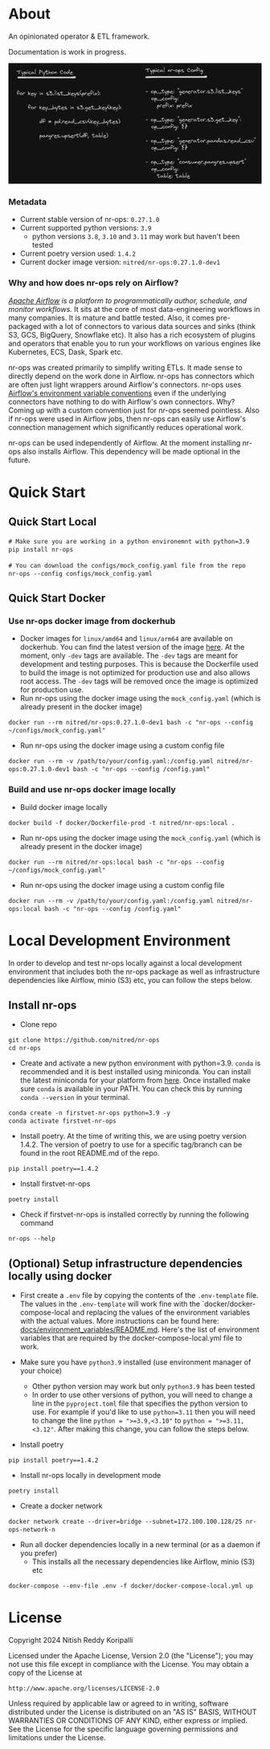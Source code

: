 # About

An opinionated operator & ETL framework.

Documentation is work in progress.

![python_vs_nr_ops.png](docs%2Fimages%2Fpython_vs_nr_ops.png)


### Metadata

* Current stable version of nr-ops: `0.27.1.0`
* Current supported python versions: `3.9`
  * python versions `3.8`, `3.10` and `3.11` may work but haven't been tested
* Current poetry version used: `1.4.2`
* Current docker image version: `nitred/nr-ops:0.27.1.0-dev1`


### Why and how does nr-ops rely on Airflow?

*[Apache Airflow](https://github.com/apache/airflow) is a platform to programmatically author, schedule, and monitor workflows.* It sits at the core of most data-engineering workflows in many companies. It is mature and battle tested. Also, it comes pre-packaged with a lot of connectors to various data sources and sinks (think S3, GCS, BigQuery, Snowflake etc). It also has a rich ecosystem of plugins and operators that enable you to run your workflows on various engines like Kubernetes, ECS, Dask, Spark etc.

nr-ops was created primarily to simplify writing ETLs. It made sense to directly depend on the work done in Airflow. nr-ops has connectors which are often just light wrappers around Airflow's connectors. nr-ops uses [Airflow's environment variable conventions](https://airflow.apache.org/docs/apache-airflow/stable/howto/variable.html) even if the underlying connectors have nothing to do with Airflow's own connectors. Why? Coming up with a custom convention just for nr-ops seemed pointless. Also if nr-ops were used in Airflow jobs, then nr-ops can easily use Airflow's connection management which significantly reduces operational work.

nr-ops can be used independently of Airflow. At the moment installing nr-ops also installs Airflow. This dependency will be made optional in the future.


# Quick Start

## Quick Start Local

```
# Make sure you are working in a python environemnt with python=3.9
pip install nr-ops

# You can download the configs/mock_config.yaml file from the repo
nr-ops --config configs/mock_config.yaml
```

## Quick Start Docker

### Use nr-ops docker image from dockerhub
* Docker images for `linux/amd64` and `linux/arm64` are available on dockerhub. You can find the latest version of the image [here](https://hub.docker.com/r/nitred/nr-ops/tags?page=1&ordering=last_updated). At the moment, only `-dev` tags are available. The `-dev` tags are meant for development and testing purposes. This is because the Dockerfile used to build the image is not optimized for production use and also allows root access. The `-dev` tags will be removed once the image is optimized for production use.
* Run nr-ops using the docker image using the `mock_config.yaml` (which is already present in the docker image)
```
docker run --rm nitred/nr-ops:0.27.1.0-dev1 bash -c "nr-ops --config ~/configs/mock_config.yaml"
```
* Run nr-ops using the docker image using a custom config file
```
docker run --rm -v /path/to/your/config.yaml:/config.yaml nitred/nr-ops:0.27.1.0-dev1 bash -c "nr-ops --config /config.yaml"
```


### Build and use nr-ops docker image locally
* Build docker image locally
```
docker build -f docker/Dockerfile-prod -t nitred/nr-ops:local .
```
* Run nr-ops using the docker image using the `mock_config.yaml` (which is already present in the docker image)
```
docker run --rm nitred/nr-ops:local bash -c "nr-ops --config ~/configs/mock_config.yaml"
```
* Run nr-ops using the docker image using a custom config file
```
docker run --rm -v /path/to/your/config.yaml:/config.yaml nitred/nr-ops:local bash -c "nr-ops --config /config.yaml"
```


# Local Development Environment

In order to develop and test nr-ops locally against a local development environment that includes both the nr-ops package as well as infrastructure dependencies like Airflow, minio (S3) etc, you can follow the steps below.


## Install nr-ops

* Clone repo
```
git clone https://github.com/nitred/nr-ops
cd nr-ops
```
* Create and activate a new python environment with python=3.9. `conda` is recommended and it is best installed using miniconda. You can install the latest miniconda for your platform from [here](https://docs.anaconda.com/free/miniconda/). Once installed make sure `conda` is available in your PATH. You can check this by running `conda --version` in your terminal.
```
conda create -n firstvet-nr-ops python=3.9 -y
conda activate firstvet-nr-ops
``` 
* Install poetry. At the time of writing this, we are using poetry version 1.4.2. The version of poetry to use for a specific tag/branch can be found in the root README.md of the repo.
```
pip install poetry==1.4.2
```
* Install firstvet-nr-ops
```
poetry install
```
* Check if firstvet-nr-ops is installed correctly by running the following command
```
nr-ops --help
```

## (Optional) Setup infrastructure dependencies locally using docker 

* First create a `.env` file by copying the contents of the `.env-template` file. The values in the `.env-template` will work fine with the `docker/docker-compose-local  and replacing the values of the environment variables with the actual values. More instructions can be found here: [docs/environment_variables/README.md](docs/environment_variables/README.md). Here's the list of environment variables that are required by the docker-compose-local.yml file to work.

* Make sure you have `python3.9` installed (use environment manager of your choice)
  * Other python version may work but only `python3.9` has been tested
  * In order to use other versions of python, you will need to change a line in the `pyproject.toml` file that specifies the python version to use. For example if you'd like to use `python=3.11` then you will need to change the line `python = ">=3.9,<3.10"` to `python = ">=3.11,<3.12"`. After making this change, you can follow the steps below.
* Install poetry
```
pip install poetry==1.4.2
```
* Install nr-ops locally in development mode
```
poetry install
```
* Create a docker network 
```
docker network create --driver=bridge --subnet=172.100.100.128/25 nr-ops-network-n
```
* Run all docker dependencies locally in a new terminal (or as a daemon if you prefer)
  * This installs all the necessary dependencies like Airflow, minio (S3) etc
 ```
 docker-compose --env-file .env -f docker/docker-compose-local.yml up
 ```

# License

Copyright 2024 Nitish Reddy Koripalli

Licensed under the Apache License, Version 2.0 (the "License");
you may not use this file except in compliance with the License.
You may obtain a copy of the License at

    http://www.apache.org/licenses/LICENSE-2.0

Unless required by applicable law or agreed to in writing, software
distributed under the License is distributed on an "AS IS" BASIS,
WITHOUT WARRANTIES OR CONDITIONS OF ANY KIND, either express or implied.
See the License for the specific language governing permissions and
limitations under the License.
